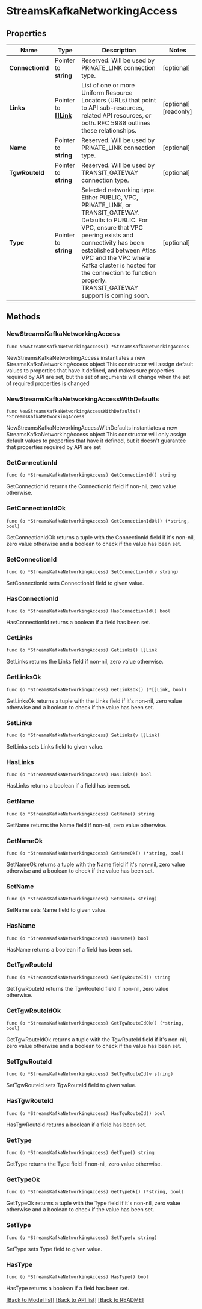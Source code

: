 # StreamsKafkaNetworkingAccess

## Properties

Name | Type | Description | Notes
------------ | ------------- | ------------- | -------------
**ConnectionId** | Pointer to **string** | Reserved. Will be used by PRIVATE_LINK connection type. | [optional] 
**Links** | Pointer to [**[]Link**](Link.md) | List of one or more Uniform Resource Locators (URLs) that point to API sub-resources, related API resources, or both. RFC 5988 outlines these relationships. | [optional] [readonly] 
**Name** | Pointer to **string** | Reserved. Will be used by PRIVATE_LINK connection type. | [optional] 
**TgwRouteId** | Pointer to **string** | Reserved. Will be used by TRANSIT_GATEWAY connection type. | [optional] 
**Type** | Pointer to **string** | Selected networking type. Either PUBLIC, VPC, PRIVATE_LINK, or TRANSIT_GATEWAY. Defaults to PUBLIC. For VPC, ensure that VPC peering exists and connectivity has been established between Atlas VPC and the VPC where Kafka cluster is hosted for the connection to function properly. TRANSIT_GATEWAY support is coming soon. | [optional] 

## Methods

### NewStreamsKafkaNetworkingAccess

`func NewStreamsKafkaNetworkingAccess() *StreamsKafkaNetworkingAccess`

NewStreamsKafkaNetworkingAccess instantiates a new StreamsKafkaNetworkingAccess object
This constructor will assign default values to properties that have it defined,
and makes sure properties required by API are set, but the set of arguments
will change when the set of required properties is changed

### NewStreamsKafkaNetworkingAccessWithDefaults

`func NewStreamsKafkaNetworkingAccessWithDefaults() *StreamsKafkaNetworkingAccess`

NewStreamsKafkaNetworkingAccessWithDefaults instantiates a new StreamsKafkaNetworkingAccess object
This constructor will only assign default values to properties that have it defined,
but it doesn't guarantee that properties required by API are set

### GetConnectionId

`func (o *StreamsKafkaNetworkingAccess) GetConnectionId() string`

GetConnectionId returns the ConnectionId field if non-nil, zero value otherwise.

### GetConnectionIdOk

`func (o *StreamsKafkaNetworkingAccess) GetConnectionIdOk() (*string, bool)`

GetConnectionIdOk returns a tuple with the ConnectionId field if it's non-nil, zero value otherwise
and a boolean to check if the value has been set.

### SetConnectionId

`func (o *StreamsKafkaNetworkingAccess) SetConnectionId(v string)`

SetConnectionId sets ConnectionId field to given value.

### HasConnectionId

`func (o *StreamsKafkaNetworkingAccess) HasConnectionId() bool`

HasConnectionId returns a boolean if a field has been set.
### GetLinks

`func (o *StreamsKafkaNetworkingAccess) GetLinks() []Link`

GetLinks returns the Links field if non-nil, zero value otherwise.

### GetLinksOk

`func (o *StreamsKafkaNetworkingAccess) GetLinksOk() (*[]Link, bool)`

GetLinksOk returns a tuple with the Links field if it's non-nil, zero value otherwise
and a boolean to check if the value has been set.

### SetLinks

`func (o *StreamsKafkaNetworkingAccess) SetLinks(v []Link)`

SetLinks sets Links field to given value.

### HasLinks

`func (o *StreamsKafkaNetworkingAccess) HasLinks() bool`

HasLinks returns a boolean if a field has been set.
### GetName

`func (o *StreamsKafkaNetworkingAccess) GetName() string`

GetName returns the Name field if non-nil, zero value otherwise.

### GetNameOk

`func (o *StreamsKafkaNetworkingAccess) GetNameOk() (*string, bool)`

GetNameOk returns a tuple with the Name field if it's non-nil, zero value otherwise
and a boolean to check if the value has been set.

### SetName

`func (o *StreamsKafkaNetworkingAccess) SetName(v string)`

SetName sets Name field to given value.

### HasName

`func (o *StreamsKafkaNetworkingAccess) HasName() bool`

HasName returns a boolean if a field has been set.
### GetTgwRouteId

`func (o *StreamsKafkaNetworkingAccess) GetTgwRouteId() string`

GetTgwRouteId returns the TgwRouteId field if non-nil, zero value otherwise.

### GetTgwRouteIdOk

`func (o *StreamsKafkaNetworkingAccess) GetTgwRouteIdOk() (*string, bool)`

GetTgwRouteIdOk returns a tuple with the TgwRouteId field if it's non-nil, zero value otherwise
and a boolean to check if the value has been set.

### SetTgwRouteId

`func (o *StreamsKafkaNetworkingAccess) SetTgwRouteId(v string)`

SetTgwRouteId sets TgwRouteId field to given value.

### HasTgwRouteId

`func (o *StreamsKafkaNetworkingAccess) HasTgwRouteId() bool`

HasTgwRouteId returns a boolean if a field has been set.
### GetType

`func (o *StreamsKafkaNetworkingAccess) GetType() string`

GetType returns the Type field if non-nil, zero value otherwise.

### GetTypeOk

`func (o *StreamsKafkaNetworkingAccess) GetTypeOk() (*string, bool)`

GetTypeOk returns a tuple with the Type field if it's non-nil, zero value otherwise
and a boolean to check if the value has been set.

### SetType

`func (o *StreamsKafkaNetworkingAccess) SetType(v string)`

SetType sets Type field to given value.

### HasType

`func (o *StreamsKafkaNetworkingAccess) HasType() bool`

HasType returns a boolean if a field has been set.

[[Back to Model list]](../README.md#documentation-for-models) [[Back to API list]](../README.md#documentation-for-api-endpoints) [[Back to README]](../README.md)


